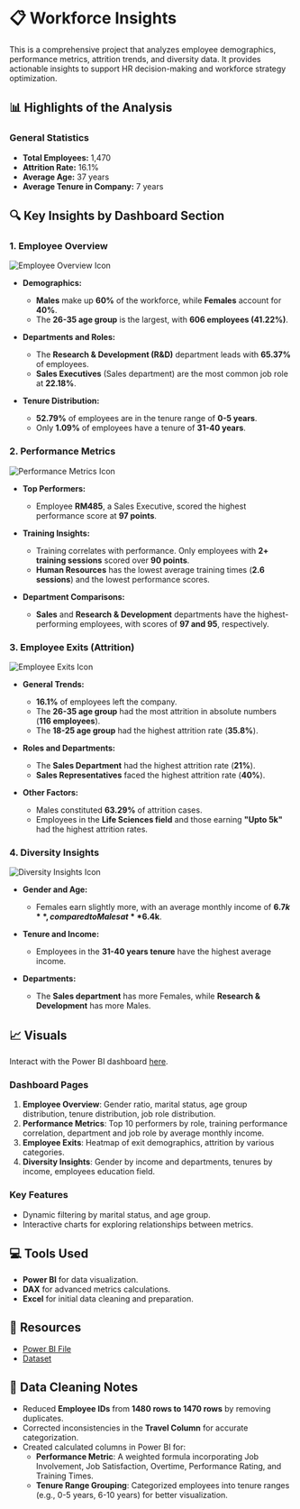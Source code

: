 # 📋 Workforce Insights 
This is a comprehensive project that analyzes employee demographics, performance metrics, attrition trends, and diversity data. It provides actionable insights to support HR decision-making and workforce strategy optimization.  

## 📊 Highlights of the Analysis  

### General Statistics  
- **Total Employees:** 1,470  
- **Attrition Rate:** 16.1%  
- **Average Age:** 37 years  
- **Average Tenure in Company:** 7 years  

## 🔍 Key Insights by Dashboard Section  

### 1. **Employee Overview**  
![Employee Overview Icon](https://imgur.com/tYcNUfM.png)

- **Demographics:**  
  - **Males** make up **60%** of the workforce, while **Females** account for **40%**.  
  - The **26-35 age group** is the largest, with **606 employees (41.22%)**.  

- **Departments and Roles:**  
  - The **Research & Development (R&D)** department leads with **65.37%** of employees.  
  - **Sales Executives** (Sales department) are the most common job role at **22.18%**.  

- **Tenure Distribution:**  
  - **52.79%** of employees are in the tenure range of **0-5 years**.  
  - Only **1.09%** of employees have a tenure of **31-40 years**.  

### 2. **Performance Metrics**  
![Performance Metrics Icon](https://imgur.com/f72LfTE.png)

- **Top Performers:**  
  - Employee **RM485**, a Sales Executive, scored the highest performance score at **97 points**.  

- **Training Insights:**  
  - Training correlates with performance. Only employees with **2+ training sessions** scored over **90 points**.  
  - **Human Resources** has the lowest average training times (**2.6 sessions**) and the lowest performance scores.  

- **Department Comparisons:**  
  - **Sales** and **Research & Development** departments have the highest-performing employees, with scores of **97 and 95**, respectively.

### 3. **Employee Exits (Attrition)**  
![Employee Exits Icon](https://imgur.com/2SMXTKc.png)

- **General Trends:**  
  - **16.1%** of employees left the company.  
  - The **26-35 age group** had the most attrition in absolute numbers (**116 employees**).  
  - The **18-25 age group** had the highest attrition rate (**35.8%**).  

- **Roles and Departments:**  
  - The **Sales Department** had the highest attrition rate (**21%**).  
  - **Sales Representatives** faced the highest attrition rate (**40%**).  

- **Other Factors:**  
  - Males constituted **63.29%** of attrition cases.  
  - Employees in the **Life Sciences field** and those earning **"Upto 5k"** had the highest attrition rates.  

### 4. **Diversity Insights**  
![Diversity Insights Icon](https://imgur.com/yHpYjDp.png)

- **Gender and Age:**  
  - Females earn slightly more, with an average monthly income of **$6.7k**, compared to Males at **$6.4k**.  

- **Tenure and Income:**  
  - Employees in the **31-40 years tenure** have the highest average income.  

- **Departments:**  
  - The **Sales department** has more Females, while **Research & Development** has more Males.  

## 📈 Visuals  
Interact with the Power BI dashboard [here](https://github.com/michaelomi/Workforce-Insights/blob/main/Workforce%20Insights%20Dashboard.pbix).

### Dashboard Pages  
1. **Employee Overview**: Gender ratio, marital status, age group distribution, tenure distribution, job role distribution.  
2. **Performance Metrics**: Top 10 performers by role, training performance correlation, department and job role by average monthly income.  
3. **Employee Exits**: Heatmap of exit demographics, attrition by various categories.  
4. **Diversity Insights**: Gender by income and departments, tenures by income, employees education field.  

### Key Features  
- Dynamic filtering by marital status, and age group.  
- Interactive charts for exploring relationships between metrics.  

## 💻 Tools Used  
- **Power BI** for data visualization.  
- **DAX** for advanced metrics calculations.  
- **Excel** for initial data cleaning and preparation.  

## 📎 Resources  
- [Power BI File](https://github.com/michaelomi/Workforce-Insights/blob/main/Workforce%20Insights%20Dashboard.pbix)  
- [Dataset](https://github.com/michaelomi/Workforce-Insights/blob/main/HR_Analytics.xlsx)

## 🔧 Data Cleaning Notes  
- Reduced **Employee IDs** from **1480 rows to 1470 rows** by removing duplicates.  
- Corrected inconsistencies in the **Travel Column** for accurate categorization.  
- Created calculated columns in Power BI for:  
  - **Performance Metric**: A weighted formula incorporating Job Involvement, Job Satisfaction, Overtime, Performance Rating, and Training Times.  
  - **Tenure Range Grouping**: Categorized employees into tenure ranges (e.g., 0-5 years, 6-10 years) for better visualization.  
